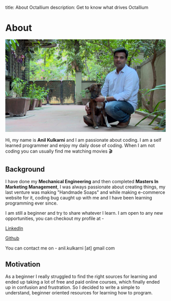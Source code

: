 title: About Octallium
description: Get to know what drives Octallium

# About

![Banner](../images/pages/anil-kulkarni-octallium.jpg)

Hi, my name is **Anil Kulkarni** and I am passionate about coding. I am a self learned programmer and enjoy my daily dose of coding. When I am not coding you can usually find me watching movies 🎬

## Background

I have done my **Mechanical Engineering** and then completed **Masters In Marketing Management**, I was always passionate about creating things, my last venture was making "Handmade Soaps" and while making e-commerce website for it, coding bug caught up with me and I have been learning programming ever since.

I am still a beginner and try to share whatever I learn. I am open to any new opportunities, you can checkout my profile at -

[LinkedIn](https://www.linkedin.com/in/anilkulkarni22/)

[Github](https://github.com/evolutionengine/)

You can contact me on - anil.kulkarni [at] gmail com

## Motivation

As a beginner I really struggled to find the right sources for learning and ended up taking a lot of free and paid online courses, which finally ended up in confusion and frustration. So I decided to write a simple to understand, beginner oriented resources for learning how to program.
